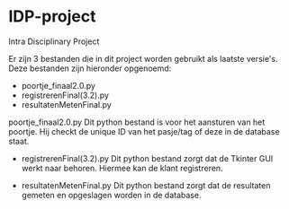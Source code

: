 # IDP-project
Intra Disciplinary Project


Er zijn 3 bestanden die in dit project worden gebruikt als laatste versie's.
Deze bestanden zijn hieronder opgenoemd:
- poortje_finaal2.0.py
- registrerenFinal(3.2).py
- resultatenMetenFinal.py

poortje_finaal2.0.py
Dit python bestand is voor het aansturen van het poortje.
Hij checkt de unique ID van het pasje/tag of deze in de database staat.

- registrerenFinal(3.2).py
Dit python bestand zorgt dat de Tkinter GUI werkt naar behoren.
Hiermee kan de klant registreren.

- resultatenMetenFinal.py
Dit python bestand zorgt dat de resultaten gemeten en opgeslagen worden in de database.
